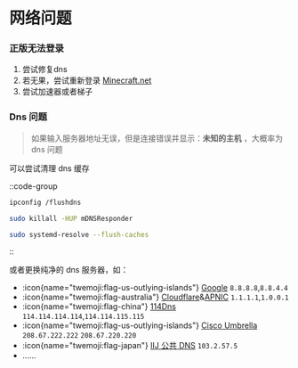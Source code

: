 # 网络问题

### 正版无法登录

1. 尝试修复dns
2. 若无果，尝试重新登录 [Minecraft.net](https://www.minecraft.net/en-us/login?return_url=https%3A%2F%2Fwww.minecraft.net%2Fen-us%2Fmsaprofile)
3. 尝试加速器或者梯子

### Dns 问题

> 如果输入服务器地址无误，但是连接错误并显示：**未知的主机** ，大概率为 dns 问题

可以尝试清理 dns 缓存

::code-group
```bash [PowerShell]
ipconfig /flushdns

```

```bash [Mac OS]
sudo killall -HUP mDNSResponder

```

```bash [Linux]
sudo systemd-resolve --flush-caches

```
::

或者更换纯净的 dns 服务器，如：
- :icon{name="twemoji:flag-us-outlying-islands"} [Google](https://dns.google) `8.8.8.8`,`8.8.4.4`
- :icon{name="twemoji:flag-australia"} [Cloudflare](https://one.one.one.one)&[APNIC](https://www.apnic.net/) `1.1.1.1`,`1.0.0.1` 
- :icon{name="twemoji:flag-china"} [114Dns ](https://www.114dns.com/) `114.114.114.114`,`114.114.115.115`
- :icon{name="twemoji:flag-us-outlying-islands"} [Cisco Umbrella](https://umbrella.cisco.com/products/recursive-dns-services) `208.67.222.222` `208.67.220.220`
- :icon{name="twemoji:flag-japan"} [IIJ 公共 DNS](https://public.dns.iij.jp/) `103.2.57.5` 
- ......
